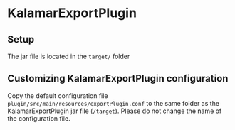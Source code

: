 # KalamarExportPlugin

## Setup

The jar file is located in the ```target/``` folder

## Customizing KalamarExportPlugin configuration

Copy the default  configuration file ```plugin/src/main/resources/exportPlugin.conf``` to the same  folder as the KalamarExportPlugin jar file  (```/target```). Please do not change the name of the configuration file.
